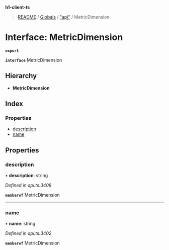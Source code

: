 **h1-client-ts**

> [README](../README.md) / [Globals](../globals.md) / ["api"](../modules/_api_.md) / MetricDimension

# Interface: MetricDimension

**`export`** 

**`interface`** MetricDimension

## Hierarchy

* **MetricDimension**

## Index

### Properties

* [description](_api_.metricdimension.md#description)
* [name](_api_.metricdimension.md#name)

## Properties

### description

•  **description**: string

*Defined in api.ts:3408*

**`memberof`** MetricDimension

___

### name

•  **name**: string

*Defined in api.ts:3402*

**`memberof`** MetricDimension
